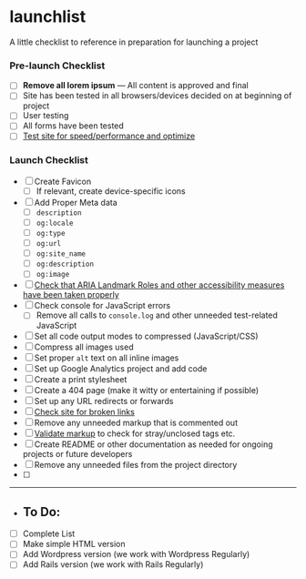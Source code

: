 # launchlist
A little checklist to reference in preparation for launching a project

### Pre-launch Checklist

- [ ] **Remove all lorem ipsum** — All content is approved and final
- [ ] Site has been tested in all browsers/devices decided on at beginning of project
- [ ] User testing 
- [ ] All forms have been tested
- [ ] [Test site for speed/performance and optimize](https://developers.google.com/speed/pagespeed/insights/)

### Launch Checklist

- [ ] Create Favicon
  - [ ] If relevant, create device-specific icons
- [ ] Add Proper Meta data
  - [ ] `description`
  - [ ] `og:locale`
  - [ ] `og:type`
  - [ ] `og:url`
  - [ ] `og:site_name`
  - [ ] `og:description`
  - [ ] `og:image`
- [ ] [Check that ARIA Landmark Roles and other accessibility measures have been taken properly](http://a11yproject.com/checklist.html)
- [ ] Check console for JavaScript errors
  - [ ] Remove all calls to `console.log` and other unneeded test-related JavaScript
- [ ] Set all code output modes to compressed (JavaScript/CSS)
- [ ] Compress all images used
- [ ] Set proper `alt` text on all inline images
- [ ] Set up Google Analytics project and add code
- [ ] Create a print stylesheet
- [ ] Create a 404 page (make it witty or entertaining if possible)
- [ ] Set up any URL redirects or forwards
- [ ] [Check site for broken links](http://validator.w3.org/checklink)
- [ ] Remove any unneeded markup that is commented out
- [ ] [Validate markup](http://validator.w3.org/) to check for stray/unclosed tags etc.
- [ ] Create README or other documentation as needed for ongoing projects or future developers
- [ ] Remove any unneeded files from the project directory
- [ ] 

---

- ## To Do:

- [ ] Complete List
- [ ] Make simple HTML version
- [ ] Add Wordpress version (we work with Wordpress Regularly)
- [ ] Add Rails version (we work with Rails Regularly)